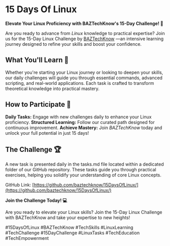 # 15 Days Of Linux

**Elevate Your Linux Proficiency with BAZTechKnow's 15-Day Challenge! 🚀**

Are you ready to advance from _Linux_ knowledge to practical expertise? Join us for the 15-Day Linux Challenge by [BAZTechKnow](http://baztechknow.com/) —an intensive learning journey designed to refine your skills and boost your confidence.

## What You'll Learn 📝
Whether you're starting your Linux journey or looking to deepen your skills, our daily challenges will guide you through essential commands, advanced scripting, and real-world applications. Each task is crafted to transform theoretical knowledge into practical mastery.

## How to Participate 🌟
**Daily Tasks:** Engage with new challenges daily to enhance your Linux proficiency.
**Structured Learning:** Follow our curated path designed for continuous improvement.
**Achieve Mastery:** Join _BAZTechKnow_ today and unlock your full potential in just 15 days!

## The Challenge 🏆
A new task is presented daily in the tasks.md file located within a dedicated folder of our GitHub repository. These tasks guide you through practical exercises, helping you solidify your understanding of core Linux concepts.

GitHub Link:  [https://github.com/baztechknow/15DaysOfLinux/](https://github.com/baztechknow/15DaysOfLinux/)

**Join the Challenge Today! 💻**

Are you ready to elevate your Linux skills? Join the 15-Day Linux Challenge with BAZTechKnow and take your expertise to new heights!

#15DaysOfLinux #BAZTechKnow #TechSkills #LinuxLearning #TechChallenge #15DayChallenge #LinuxTasks  #TechEducation #TechEmpowerment
